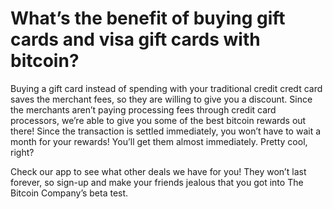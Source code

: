 # What’s the benefit of buying gift cards and visa gift cards with bitcoin?

Buying a gift card instead of spending with your traditional credit credt card saves the merchant fees, so they are willing to give you a discount. Since the merchants aren’t paying processing fees through credit card processors, we’re able to give you some of the best bitcoin rewards out there! Since the transaction is settled immediately, you won’t have to wait a month for your rewards! You’ll get them almost immediately. Pretty cool, right?

Check our app to see what other deals we have for you! They won’t last forever, so sign-up and make your friends jealous that you got into The Bitcoin Company’s beta test.
